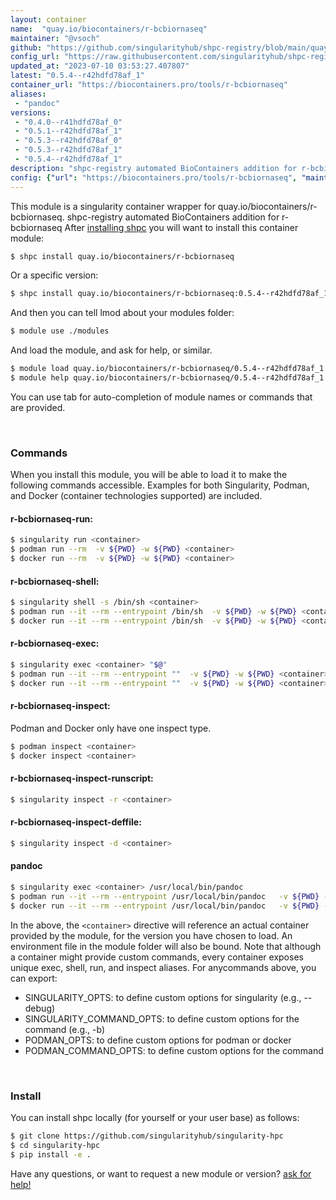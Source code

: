 ```yaml
---
layout: container
name:  "quay.io/biocontainers/r-bcbiornaseq"
maintainer: "@vsoch"
github: "https://github.com/singularityhub/shpc-registry/blob/main/quay.io/biocontainers/r-bcbiornaseq/container.yaml"
config_url: "https://raw.githubusercontent.com/singularityhub/shpc-registry/main/quay.io/biocontainers/r-bcbiornaseq/container.yaml"
updated_at: "2023-07-10 03:53:27.407807"
latest: "0.5.4--r42hdfd78af_1"
container_url: "https://biocontainers.pro/tools/r-bcbiornaseq"
aliases:
 - "pandoc"
versions:
 - "0.4.0--r41hdfd78af_0"
 - "0.5.1--r42hdfd78af_1"
 - "0.5.3--r42hdfd78af_0"
 - "0.5.3--r42hdfd78af_1"
 - "0.5.4--r42hdfd78af_1"
description: "shpc-registry automated BioContainers addition for r-bcbiornaseq"
config: {"url": "https://biocontainers.pro/tools/r-bcbiornaseq", "maintainer": "@vsoch", "description": "shpc-registry automated BioContainers addition for r-bcbiornaseq", "latest": {"0.5.4--r42hdfd78af_1": "sha256:6bce6a64e296d65b4950c47429f2c863ca38b2b352c73589cdcace93e3c54624"}, "tags": {"0.4.0--r41hdfd78af_0": "sha256:95701957bc505b497ebdb56c6dbce92df8fae3b63de60ff776a00c4d246f2433", "0.5.1--r42hdfd78af_1": "sha256:f6a19ecd3caf672f7471dab63a33cfb847a4dd5e5423eb4fdeb89e4630f646d2", "0.5.3--r42hdfd78af_0": "sha256:e3181030eb8b0e5d6734df6ac3cda940cfb54630576c61fd837b503621e9bf96", "0.5.3--r42hdfd78af_1": "sha256:0fef783db654bab5d07e2474f021fc43b6b32f02355b8c44aac9a31731a09627", "0.5.4--r42hdfd78af_1": "sha256:6bce6a64e296d65b4950c47429f2c863ca38b2b352c73589cdcace93e3c54624"}, "docker": "quay.io/biocontainers/r-bcbiornaseq", "aliases": {"pandoc": "/usr/local/bin/pandoc"}}
---
```


This module is a singularity container wrapper for quay.io/biocontainers/r-bcbiornaseq.
shpc-registry automated BioContainers addition for r-bcbiornaseq
After [installing shpc](#install) you will want to install this container module:


```bash
$ shpc install quay.io/biocontainers/r-bcbiornaseq
```

Or a specific version:

```bash
$ shpc install quay.io/biocontainers/r-bcbiornaseq:0.5.4--r42hdfd78af_1
```

And then you can tell lmod about your modules folder:

```bash
$ module use ./modules
```

And load the module, and ask for help, or similar.

```bash
$ module load quay.io/biocontainers/r-bcbiornaseq/0.5.4--r42hdfd78af_1
$ module help quay.io/biocontainers/r-bcbiornaseq/0.5.4--r42hdfd78af_1
```

You can use tab for auto-completion of module names or commands that are provided.

<br>

### Commands

When you install this module, you will be able to load it to make the following commands accessible.
Examples for both Singularity, Podman, and Docker (container technologies supported) are included.

#### r-bcbiornaseq-run:

```bash
$ singularity run <container>
$ podman run --rm  -v ${PWD} -w ${PWD} <container>
$ docker run --rm  -v ${PWD} -w ${PWD} <container>
```

#### r-bcbiornaseq-shell:

```bash
$ singularity shell -s /bin/sh <container>
$ podman run --it --rm --entrypoint /bin/sh  -v ${PWD} -w ${PWD} <container>
$ docker run --it --rm --entrypoint /bin/sh  -v ${PWD} -w ${PWD} <container>
```

#### r-bcbiornaseq-exec:

```bash
$ singularity exec <container> "$@"
$ podman run --it --rm --entrypoint ""  -v ${PWD} -w ${PWD} <container> "$@"
$ docker run --it --rm --entrypoint ""  -v ${PWD} -w ${PWD} <container> "$@"
```

#### r-bcbiornaseq-inspect:

Podman and Docker only have one inspect type.

```bash
$ podman inspect <container>
$ docker inspect <container>
```

#### r-bcbiornaseq-inspect-runscript:

```bash
$ singularity inspect -r <container>
```

#### r-bcbiornaseq-inspect-deffile:

```bash
$ singularity inspect -d <container>
```


#### pandoc

```bash
$ singularity exec <container> /usr/local/bin/pandoc
$ podman run --it --rm --entrypoint /usr/local/bin/pandoc   -v ${PWD} -w ${PWD} <container> -c " $@"
$ docker run --it --rm --entrypoint /usr/local/bin/pandoc   -v ${PWD} -w ${PWD} <container> -c " $@"
```



In the above, the `<container>` directive will reference an actual container provided
by the module, for the version you have chosen to load. An environment file in the
module folder will also be bound. Note that although a container
might provide custom commands, every container exposes unique exec, shell, run, and
inspect aliases. For anycommands above, you can export:

 - SINGULARITY_OPTS: to define custom options for singularity (e.g., --debug)
 - SINGULARITY_COMMAND_OPTS: to define custom options for the command (e.g., -b)
 - PODMAN_OPTS: to define custom options for podman or docker
 - PODMAN_COMMAND_OPTS: to define custom options for the command

<br>

### Install

You can install shpc locally (for yourself or your user base) as follows:

```bash
$ git clone https://github.com/singularityhub/singularity-hpc
$ cd singularity-hpc
$ pip install -e .
```

Have any questions, or want to request a new module or version? [ask for help!](https://github.com/singularityhub/singularity-hpc/issues)
